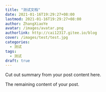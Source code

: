 ```yaml
---
title: "测试文档"
date: 2021-01-16T19:29:27+08:00
lastmod: 2021-01-16T19:29:27+08:00
author: ZhangXiaoYe
avatar: /images/avatar.png
authorlink: http://cai12317.gitee.io/blog
cover: /images/test/test.jpg
categories:
  - 测试
tags:
  - 测试
draft: true
---
```


Cut out summary from your post content here.

<!--more-->

The remaining content of your post.
